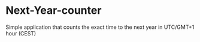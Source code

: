# Next-Year-counter
Simple application that counts the exact time to the next year in UTC/GMT+1 hour (CEST)

